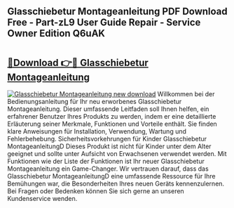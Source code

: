 ## Glasschiebetur Montageanleitung PDF Download Free - Part-zL9 User Guide Repair - Service Owner Edition Q6uAK

# <h2><a href="http://df7n9w0.blite.top/?on=Glasschiebetur+Montageanleitung">🔗Download 👉🔴 Glasschiebetur Montageanleitung</a></h2>

[![Glasschiebetur Montageanleitung new download](https://i.imgur.com/lujVjoI.png)](http://df7n9w0.blite.top/?on=Glasschiebetur+Montageanleitung)
Willkommen bei der Bedienungsanleitung für Ihr neu erworbenes Glasschiebetur Montageanleitung. Dieser umfassende Leitfaden soll Ihnen helfen, ein erfahrener Benutzer Ihres Produkts zu werden, indem er eine detaillierte Erläuterung seiner Merkmale, Funktionen und Vorteile enthält. Sie finden klare Anweisungen für Installation, Verwendung, Wartung und Fehlerbehebung. Sicherheitsvorkehrungen für Kinder Glasschiebetur MontageanleitungD Dieses Produkt ist nicht für Kinder unter dem Alter geeignet und sollte unter Aufsicht von Erwachsenen verwendet werden. Mit Funktionen wie der Liste der Funktionen ist Ihr neuer Glasschiebetur Montageanleitung ein Game-Changer. Wir vertrauen darauf, dass das Glasschiebetur MontageanleitungD eine umfassende Ressource für Ihre Bemühungen war, die Besonderheiten Ihres neuen Geräts kennenzulernen. Bei Fragen oder Bedenken können Sie sich gerne an unseren Kundenservice wenden.
